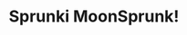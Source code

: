 ---
slug: sprunki-moonsprunk-2699
title: Sprunki MoonSprunk!
description: "Sprunki MoonSprunk! is an exciting online game. Play for free directly in your browser!"
icon: /images/popular_mods/Sprunki MoonSprunk!.png
url: https://wowtbc.net/sprunkin/moonsprunk/index.html
previewImage: /images/popular_mods/Sprunki MoonSprunk!.png
type: popular mods

# SEO配置
seo:
  title: "Sprunki MoonSprunk! - Play Free Online Game | Fun Browser Games"
  description: "Sprunki MoonSprunk! - Play this fun online game for free in your browser. No download required!"
  ogImage: "/images/popular_mods/Sprunki MoonSprunk!.png"
  keywords: "sprunki-moonsprunk-2699, online game, browser game, free game, popular mods game, play online"

videoUrls:
  - https://www.youtube.com/embed/example1
  - https://www.youtube.com/embed/example2

whyPlay:
  title: "Why Play Sprunki MoonSprunk!?"
  items:
    - "Immersive Gameplay: Sprunki MoonSprunk! offers an engaging and immersive gaming experience that will keep you entertained for hours"
    - "Challenging Levels: Test your skills with increasingly difficult challenges and obstacles"
    - "Beautiful Graphics: Enjoy stunning visuals and smooth animations that bring the game world to life"
    - "Regular Updates: New content and features are added regularly to keep the game fresh and exciting"
    - "Free to Play: Experience all the fun without spending a penny"
    - "Community Features: Connect with other players, share strategies, and compete for high scores"
    - "Cross-Platform: Play on any device with a web browser, no downloads required"

features:
  title: "Key Features of Sprunki MoonSprunk!"
  image: "/images/popular_mods/Sprunki MoonSprunk!.png"
  items:
    - "Intuitive Controls: Easy to learn controls make Sprunki MoonSprunk! accessible for players of all skill levels"
    - "Multiple Game Modes: Enjoy various gameplay options that provide different challenges and experiences"
    - "Character Customization: Personalize your gaming experience with unique characters and items"
    - "Achievement System: Complete special tasks to earn rewards and recognition"
    - "Leaderboards: Compete with players worldwide and see who can achieve the highest scores"

characteristics:
  title: "Game Characteristics"
  image: "/images/popular_mods/Sprunki MoonSprunk!.png"
  items:
    - "Genre: Popular mods game with elements of strategy and skill"
    - "Difficulty: Suitable for both casual gamers and those seeking a challenge"
    - "Play Time: Quick sessions or extended gameplay, depending on your preference"
    - "Art Style: Vibrant and engaging visuals that enhance the gaming experience"
    - "Sound Design: Immersive audio that complements the gameplay perfectly"

info: "Sprunki MoonSprunk! is an exciting online game that offers players a unique and engaging gaming experience. With its intuitive controls, stunning visuals, and challenging gameplay, Sprunki MoonSprunk! provides hours of entertainment for players of all ages and skill levels. Whether you're looking for a quick gaming session during a break or an extended play session, Sprunki MoonSprunk! delivers an immersive experience that will keep you coming back for more. The game features multiple levels of increasing difficulty, ensuring that players are constantly challenged as they progress. With regular updates adding new content and features, Sprunki MoonSprunk! remains fresh and exciting, providing endless entertainment options for its growing community of players."

howToPlayIntro: "Welcome to Sprunki MoonSprunk!! This guide will walk you through the basics and help you master the game. Whether you're a beginner or looking to improve your skills, these tips and instructions will enhance your gaming experience."

howToPlaySteps:
  - title: "Getting Started"
    description: "Begin your Sprunki MoonSprunk! adventure by familiarizing yourself with the controls. Use your keyboard or mouse to navigate through the game interface. The tutorial will guide you through the basic mechanics and help you understand the objectives."
  - title: "Understanding the Objectives"
    description: "In Sprunki MoonSprunk!, your main goal is to progress through levels by completing specific objectives. Each level presents unique challenges that require different strategies and approaches."
  - title: "Mastering the Controls"
    description: "Practice using the controls to improve your precision and reaction time. Sprunki MoonSprunk! requires quick reflexes and strategic thinking to overcome obstacles and defeat opponents."
  - title: "Utilizing Power-ups"
    description: "Collect power-ups throughout the game to enhance your abilities and overcome difficult challenges. Each power-up offers unique advantages that can be crucial for success."
  - title: "Developing Strategies"
    description: "As you progress in Sprunki MoonSprunk!, develop effective strategies for different scenarios. Analyze patterns, anticipate challenges, and adapt your approach to maximize your performance."

faq:
  title: "Frequently Asked Questions about Sprunki MoonSprunk!"
  items:
    - question: "Is Sprunki MoonSprunk! free to play?"
      answer: "Yes, Sprunki MoonSprunk! is completely free to play directly in your web browser. No downloads or purchases are required to enjoy the full game experience."
    - question: "Can I play Sprunki MoonSprunk! on mobile devices?"
      answer: "Yes, Sprunki MoonSprunk! is optimized for both desktop and mobile play. You can enjoy the game on any device with a web browser and internet connection."
    - question: "Are there any in-game purchases?"
      answer: "While Sprunki MoonSprunk! is free to play, there may be optional in-game purchases available for cosmetic items or additional features that don't affect core gameplay."
    - question: "How often is Sprunki MoonSprunk! updated?"
      answer: "The developers regularly update Sprunki MoonSprunk! with new content, features, and improvements based on player feedback and game performance."
    - question: "Can I play Sprunki MoonSprunk! offline?"
      answer: "Currently, Sprunki MoonSprunk! requires an internet connection to play as it's a browser-based online game."
    - question: "Is Sprunki MoonSprunk! suitable for children?"
      answer: "Yes, Sprunki MoonSprunk! is designed to be family-friendly and suitable for players of all ages."
    - question: "How do I report bugs or issues?"
      answer: "If you encounter any problems while playing Sprunki MoonSprunk!, you can report them through the game's support page or contact the developers directly through their website."
    - question: "Still Have Questions?"
      answer: "If you have additional questions about Sprunki MoonSprunk! that aren't covered in this FAQ, please visit our support center or contact our customer service team for assistance."
---